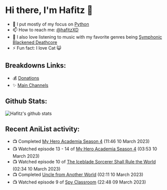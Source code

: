 # Hi there, I'm Hafitz 👋
- 🐍 I put mostly of my focus on [Python](https://python.org)
- 📫 How to reach me: [@hafitzXD](https://t.me/hafitzXD)
- 🎵 I also love listening to music with my favorite genres being [Symphonic Blackened Deathcore](https://youtu.be/qyYmS_iBcy4)
- ⚡ Fun fact: I love Cat 😺

## Breakdowns Links:
- 💰 [Donations](https://t.me/TheBreakdowns/2)
- ✨ [Main Channels](https://t.me/TheBreakdowns)

## Github Stats:
![Hafitz's github stats](https://github-readme-stats.vercel.app/api?username=breakdowns&show_icons=true&count_private=true&bg_color=00000000&text_color=777)

## Recent AniList activity:
<!-- ANILIST_ACTIVITY:start -->

-   📺 Completed [My Hero Academia Season 4](https://anilist.co/anime/104276) (11:46 10 March 2023)
-   📺 Watched episode 13 - 14 of [My Hero Academia Season 4](https://anilist.co/anime/104276) (03:53 10 March 2023)
-   📺 Watched episode 10 of [The Iceblade Sorcerer Shall Rule the World](https://anilist.co/anime/148116) (02:34 10 March 2023)
-   📺 Completed [Uncle from Another World](https://anilist.co/anime/135806) (02:11 10 March 2023)
-   📺 Watched episode 9 of [Spy Classroom](https://anilist.co/anime/146323) (22:48 09 March 2023)

<!-- ANILIST_ACTIVITY:end -->
